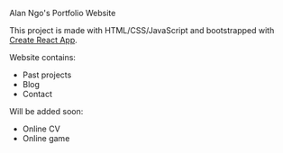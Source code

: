 Alan Ngo's Portfolio Website

This project is made with HTML/CSS/JavaScript and bootstrapped with [Create React App](https://github.com/facebook/create-react-app).

Website contains:
- Past projects
- Blog
- Contact

Will be added soon:
- Online CV
- Online game
